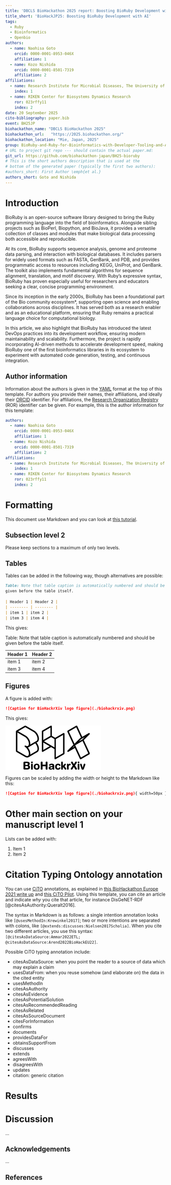 ```yaml
---
title: 'DBCLS BioHackathon 2025 report: Boosting BioRuby Development with AI'
title_short: 'BioHackJP25: Boosting BioRuby Development with AI'
tags:
  - Ruby
  - Bioinformatics
  - Openbio
authors:
  - name: Naohisa Goto
    orcid: 0000-0001-8953-046X
    affiliation: 1
  - name: Kozo Nishida
    orcid: 0000-0001-8501-7319
    affiliation: 2
affiliations:
  - name: Research Institute for Microbial Diseases, The University of Osaka
    index: 1
  - name: RIKEN Center for Biosystems Dynamics Research
    ror: 023rffy11
    index: 2
date: 20 September 2025
cito-bibliography: paper.bib
event: BH25JP
biohackathon_name: "DBCLS BioHackathon 2025"
biohackathon_url:   "https://2025.biohackathon.org/"
biohackathon_location: "Mie, Japan, 2025"
group: BioRuby-and-Ruby-for-Bioinformatics-with-Developer-Tooling-and-AI
# URL to project git repo --- should contain the actual paper.md:
git_url: https://github.com/biohackathon-japan/BH25-bioruby
# This is the short authors description that is used at the
# bottom of the generated paper (typically the first two authors):
#authors_short: First Author \emph{et al.}
authors_short: Goto and Nishida
---
```


# Introduction

BioRuby is an open-source software library designed to bring the Ruby programming language into the field of bioinformatics. Alongside sibling projects such as BioPerl, Biopython, and BioJava, it provides a versatile collection of classes and modules that make biological data processing both accessible and reproducible.

At its core, BioRuby supports sequence analysis, genome and proteome data parsing, and interaction with biological databases. It includes parsers for widely used formats such as FASTA, GenBank, and PDB, and provides programmatic access to resources including KEGG, UniProt, and GenBank. The toolkit also implements fundamental algorithms for sequence alignment, translation, and motif discovery. With Ruby’s expressive syntax, BioRuby has proven especially useful for researchers and educators seeking a clear, concise programming environment.

Since its inception in the early 2000s, BioRuby has been a foundational part of the Bio community ecosystem*, supporting open science and enabling collaborations across disciplines. It has served both as a research enabler and as an educational platform, ensuring that Ruby remains a practical language choice for computational biology.

In this article, we also highlight that BioRuby has introduced the latest DevOps practices into its development workflow, ensuring modern maintainability and scalability. Furthermore, the project is rapidly incorporating AI-driven methods to accelerate development speed, making BioRuby one of the first bioinformatics libraries in its ecosystem to experiment with automated code generation, testing, and continuous integration.

## Author information

Information about the authors is given in the [YAML](https://en.wikipedia.org/wiki/YAML) format at the top of this template.
For authors you provide their names, their affiliations, and ideally their [ORCID](https://orcid.org/)
identifier. For affiliations, the [Research Organization Registry](https://ror.org/) (ROR) identifier can be given.
For example, this is the author information for this template:

```yaml
authors:
  - name: Naohisa Goto
    orcid: 0000-0001-8953-046X
    affiliation: 1
  - name: Kozo Nishida
    orcid: 0000-0001-8501-7319
    affiliation: 2
affiliations:
  - name: Research Institute for Microbial Diseases, The University of Osaka
    index: 1
  - name: RIKEN Center for Biosystems Dynamics Research
    ror: 023rffy11
    index: 2
```

# Formatting

This document use Markdown and you can look at [this tutorial](https://www.markdowntutorial.com/).

## Subsection level 2

Please keep sections to a maximum of only two levels.

## Tables

Tables can be added in the following way, though alternatives are possible:

```markdown
Table: Note that table caption is automatically numbered and should be
given before the table itself.

| Header 1 | Header 2 |
| -------- | -------- |
| item 1 | item 2 |
| item 3 | item 4 |
```

This gives:

Table: Note that table caption is automatically numbered and should be
given before the table itself.

| Header 1 | Header 2 |
| -------- | -------- |
| item 1 | item 2 |
| item 3 | item 4 |

## Figures

A figure is added with:

```markdown
![Caption for BioHackrXiv logo figure](./biohackrxiv.png)
```

This gives:

![Caption for BioHackrXiv logo figure](./biohackrxiv.png)

Figures can be scaled by adding the width or height to the Markdown like this:

```markdown
![Caption for BioHackrXiv logo figure](./biohackrxiv.png){ width=50px }
```

# Other main section on your manuscript level 1

Lists can be added with:

1. Item 1
2. Item 2

# Citation Typing Ontology annotation

You can use [CiTO](http://purl.org/spar/cito/2018-02-12) annotations, as explained in [this BioHackathon Europe 2021 write up](https://raw.githubusercontent.com/biohackrxiv/bhxiv-metadata/main/doc/elixir_biohackathon2021/paper.md) and [this CiTO Pilot](https://www.biomedcentral.com/collections/cito).
Using this template, you can cite an article and indicate _why_ you cite that article, for instance DisGeNET-RDF [@citesAsAuthority:Queralt2016].

The syntax in Markdown is as follows: a single intention annotation looks like
`[@usesMethodIn:Krewinkel2017]`; two or more intentions are separated
with colons, like `[@extends:discusses:Nielsen2017Scholia]`. When you cite two
different articles, you use this syntax: `[@citesAsDataSource:Ammar2022ETL; @citesAsDataSource:Arend2022BioHackEU22]`.

Possible CiTO typing annotation include:

* citesAsDataSource: when you point the reader to a source of data which may explain a claim
* usesDataFrom: when you reuse somehow (and elaborate on) the data in the cited entity
* usesMethodIn
* citesAsAuthority
* citesAsEvidence
* citesAsPotentialSolution
* citesAsRecommendedReading
* citesAsRelated
* citesAsSourceDocument
* citesForInformation
* confirms
* documents
* providesDataFor
* obtainsSupportFrom
* discusses
* extends
* agreesWith
* disagreesWith
* updates
* citation: generic citation


# Results


# Discussion

...

## Acknowledgements

...

## References
